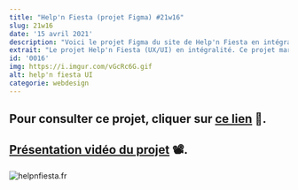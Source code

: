 ```yaml
---
title: "Help'n Fiesta (projet Figma) #21w16"
slug: 21w16
date: '15 avril 2021'
description: "Voici le projet Figma du site de Help'n Fiesta en intégralité que j'ai développé avec Lorenzo Tringali pour ma dernière année d'étude à l'Université de Toulon. C'est le premier projet de cette envergure que je réalise et j'espère que cet outil servira l'association le mieux possible !"
extrait: "Le projet Help'n Fiesta (UX/UI) en intégralité. Ce projet marque la conclusion de mes études en IUT MMI."
id: '0016'
img: https://i.imgur.com/vGcRc6G.gif
alt: help'n fiesta UI
categorie: webdesign
---
```


## <b>Pour consulter ce projet, cliquer sur [ce lien](https://www.figma.com/proto/Z7cAtdejB5J13xRW0weIVU/UI-HNF-2021?node-id=277%3A648&scaling=scale-down-width&page-id=0%3A1) 🔗.</b>

<div class="sep-20"></div>

## <b>[Présentation vidéo du projet](https://youtu.be/nrcVLlnzq3E) 📽️.</b>


<div class="sep-50"></div>

![helpnfiesta.fr](https://imgur.com/rR1KzhK.jpg)